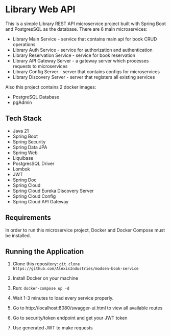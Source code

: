 # Library Web API 

This is a simple Library REST API microservice project built with Spring Boot and PostgresSQL as the database. There are 6 main microservices:

- Library Main Service - service that contains main api for book CRUD operations
- Library Auth Service - service for authorization and authentication
- Library Reservation Service - service for book reservation
- Library API Gateway Server - a gateway server which processes requests to microservices
- Library Config Server - server that contains configs for microservices
- Library Discovery Server - server that registers all existing services

Also this project contains 2 docker images:

- PostgreSQL Database
- pgAdmin

## Tech Stack

- Java 21
- Spring Boot
- Spring Security
- Spring Data JPA
- Spring Web
- Liquibase
- PostgresSQL Driver
- Lombok
- JWT
- Spring Doc
- Spring Cloud
- Spring Cloud Eureka Discovery Server
- Spring Cloud Config
- Spring Cloud API Gateway

## Requirements

In order to run this microservice project, Docker and Docker Compose must be installed.

## Running the Application

1. Clone this repository:
   ```git clone https://github.com/AlexisIndustries/modsen-book-service```

2. Install Docker on your machine
3. Run:
   ```docker-compose up -d```
4. Wait 1-3 minutes to load every service properly.
5. Go to http://localhost:8080/swagger-ui.html to view all available routes
6. Go to security/token endpoint and get your JWT token
7. Use generated JWT to make requests